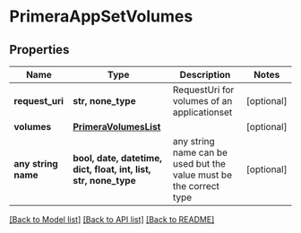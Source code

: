 # PrimeraAppSetVolumes


## Properties
Name | Type | Description | Notes
------------ | ------------- | ------------- | -------------
**request_uri** | **str, none_type** | RequestUri for volumes of an applicationset | [optional] 
**volumes** | [**PrimeraVolumesList**](PrimeraVolumesList.md) |  | [optional] 
**any string name** | **bool, date, datetime, dict, float, int, list, str, none_type** | any string name can be used but the value must be the correct type | [optional]

[[Back to Model list]](../README.md#documentation-for-models) [[Back to API list]](../README.md#documentation-for-api-endpoints) [[Back to README]](../README.md)


